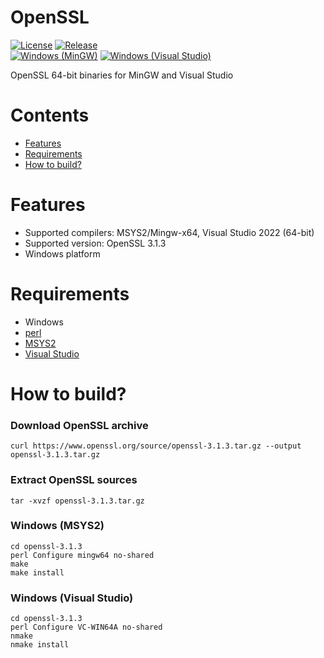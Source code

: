 # OpenSSL

[![License](https://img.shields.io/badge/License-MIT-green.svg)](LICENSE)
[![Release](https://img.shields.io/github/release/chronoxor/OpenSSL.svg?sort=semver)](https://github.com/chronoxor/OpenSSL/releases)
<br/>
[![Windows (MinGW)](https://img.shields.io/badge/Build-MinGW-4BC51D)](MinGW)
[![Windows (Visual Studio)](https://img.shields.io/badge/Build-VisualStudio-4BC51D)](VS)

OpenSSL 64-bit binaries for MinGW and Visual Studio

# Contents
  * [Features](#features)
  * [Requirements](#requirements)
  * [How to build?](#how-to-build)

# Features
* Supported compilers: MSYS2/Mingw-x64, Visual Studio 2022 (64-bit)
* Supported version: OpenSSL 3.1.3
* Windows platform

# Requirements
* Windows
* [perl](https://strawberryperl.com)
* [MSYS2](https://www.msys2.org)
* [Visual Studio](https://www.visualstudio.com)

# How to build?

### Download OpenSSL archive
```shell
curl https://www.openssl.org/source/openssl-3.1.3.tar.gz --output openssl-3.1.3.tar.gz
```

### Extract OpenSSL sources
```shell
tar -xvzf openssl-3.1.3.tar.gz
```

### Windows (MSYS2)
```shell
cd openssl-3.1.3
perl Configure mingw64 no-shared
make
make install
```

### Windows (Visual Studio)
```shell
cd openssl-3.1.3
perl Configure VC-WIN64A no-shared
nmake
nmake install
```
